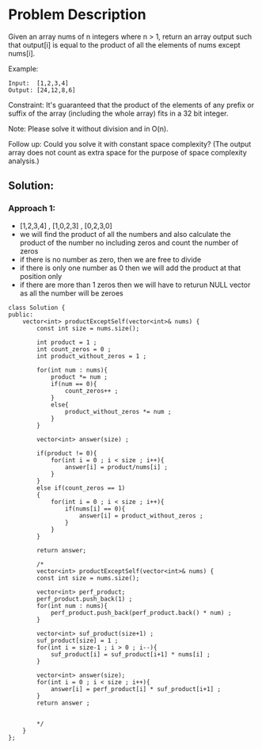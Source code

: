 # Problem Description
Given an array nums of n integers where n > 1,  return an array output such that output[i] is equal to the product of all the elements of nums except nums[i].

Example:
```
Input:  [1,2,3,4]
Output: [24,12,8,6]
```
Constraint: It's guaranteed that the product of the elements of any prefix or suffix of the array (including the whole array) fits in a 32 bit integer.

Note: Please solve it without division and in O(n).

Follow up:
Could you solve it with constant space complexity? (The output array does not count as extra space for the purpose of space complexity analysis.)

## Solution:

### Approach 1:
- [1,2,3,4] , [1,0,2,3] , [0,2,3,0]
- we will find the product of all the numbers and also calculate the product of the number no including zeros and count the number of zeros
- if there is no number as zero, then we are free to divide
- if there is only one number as 0 then we will add the product at that position only
- if there are more than 1 zeros then we will have to returun NULL vector as all the number will be zeroes

```
class Solution {
public:
    vector<int> productExceptSelf(vector<int>& nums) {
        const int size = nums.size();
        
        int product = 1 ;
        int count_zeros = 0 ;
        int product_without_zeros = 1 ;
        
        for(int num : nums){
            product *= num ;
            if(num == 0){
                count_zeros++ ;
            }
            else{
                product_without_zeros *= num ;
            }
        }
        
        vector<int> answer(size) ;
        
        if(product != 0){
            for(int i = 0 ; i < size ; i++){
                answer[i] = product/nums[i] ;
            }
        }
        else if(count_zeros == 1)
        {
            for(int i = 0 ; i < size ; i++){
                if(nums[i] == 0){
                    answer[i] = product_without_zeros ;
                }
            }
        }
        
        return answer;
        
        /*
        vector<int> productExceptSelf(vector<int>& nums) {
        const int size = nums.size();
               
        vector<int> perf_product;
        perf_product.push_back(1) ;
        for(int num : nums){
            perf_product.push_back(perf_product.back() * num) ;
        }
        
        vector<int> suf_product(size+1) ;
        suf_product[size] = 1 ;
        for(int i = size-1 ; i > 0 ; i--){
            suf_product[i] = suf_product[i+1] * nums[i] ; 
        }
        
        vector<int> answer(size);
        for(int i = 0 ; i < size ; i++){
            answer[i] = perf_product[i] * suf_product[i+1] ; 
        }
        return answer ;
        
        
        */
    }
};
```
